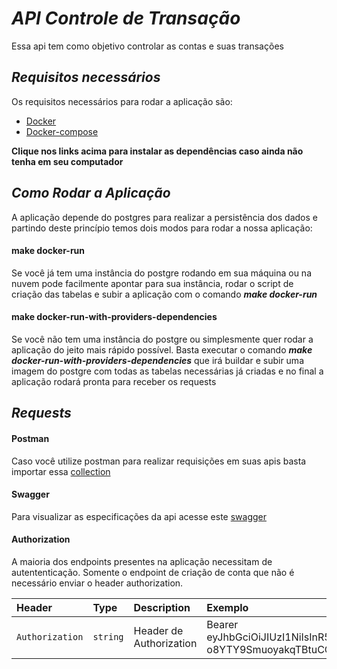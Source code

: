 # *API Controle de Transação*
Essa api tem como objetivo controlar as contas e suas transações

## *Requisitos necessários*
Os requisitos necessários para rodar a aplicação são: 

* [Docker](https://docs.docker.com/get-docker/)
* [Docker-compose](https://docs.docker.com/compose/install/)

**Clique nos links acima para instalar as dependências caso ainda não tenha em seu computador**

## *Como Rodar a Aplicação*

A aplicação depende do postgres para realizar a persistência dos dados e partindo deste princípio temos dois modos para rodar a nossa aplicação: 

#### make docker-run
Se você já tem uma instância do postgre rodando em sua máquina ou na nuvem pode facilmente apontar para sua instância, rodar o script de criação das tabelas e subir a aplicação com o comando ***make docker-run***

#### make docker-run-with-providers-dependencies
Se você não tem uma instância do postgre ou simplesmente quer rodar a aplicação do jeito mais rápido possível. Basta executar o comando ***make docker-run-with-providers-dependencies*** que irá buildar e subir uma imagem do postgre com todas as tabelas necessárias já criadas e no final a aplicação rodará pronta para receber os requests

## *Requests*

#### Postman
Caso você utilize postman para realizar requisições em suas apis basta importar essa [collection](https://www.getpostman.com/collections/62090174474357926179)

#### Swagger
Para visualizar as especificações da api acesse este [swagger](https://app.swaggerhub.com/apis-docs/maia.araujo51/controle-de-transacao/1.0#/Transactions/RecoverTransaction)

#### Authorization
A maioria dos endpoints presentes na aplicação necessitam de autententicação. Somente o endpoint de criação de conta que não é necessário enviar o header authorization.

| Header | Type | Description | Exemplo
| :--- | :--- | :--- | :---
| `Authorization` | `string` |Header de Authorization | Bearer eyJhbGciOiJIUzI1NiIsInR5cCI6IkpXVCJ9.eyJzdWIiOiIxMjM0NTY3ODkwIiwibmFtZSI6IkpvaG4gRG9lIiwiaWF0IjoxNTE2MjM5MDIyfQ.xfts1LNO-o8YTY9SmuoyakqTBtuCOTYNF7sDrkH_9-g

 